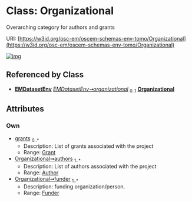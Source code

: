 
# Class: Organizational

Overarching category for authors and grants

URI: [https://w3id.org/osc-em/oscem-schemas-env-tomo/Organizational](https://w3id.org/osc-em/oscem-schemas-env-tomo/Organizational)


[![img](https://yuml.me/diagram/nofunky;dir:TB/class/[Funder]<funder%201..*-++[Organizational],[Author]<authors%201..*-++[Organizational],[Grant]<grants%200..*-++[Organizational],[EMDatasetEnv]++-%20organizational%200..1>[Organizational],[Grant],[Funder],[EMDatasetEnv],[Author])](https://yuml.me/diagram/nofunky;dir:TB/class/[Funder]<funder%201..*-++[Organizational],[Author]<authors%201..*-++[Organizational],[Grant]<grants%200..*-++[Organizational],[EMDatasetEnv]++-%20organizational%200..1>[Organizational],[Grant],[Funder],[EMDatasetEnv],[Author])

## Referenced by Class

 *  **[EMDatasetEnv](EMDatasetEnv.md)** *[EMDatasetEnv➞organizational](EMDatasetEnv_organizational.md)*  <sub>0..1</sub>  **[Organizational](Organizational.md)**

## Attributes


### Own

 * [grants](grants.md)  <sub>0..\*</sub>
     * Description: List of grants associated with the project
     * Range: [Grant](Grant.md)
 * [Organizational➞authors](Organizational_authors.md)  <sub>1..\*</sub>
     * Description: List of authors associated with the project
     * Range: [Author](Author.md)
 * [Organizational➞funder](Organizational_funder.md)  <sub>1..\*</sub>
     * Description: funding organization/person.
     * Range: [Funder](Funder.md)
